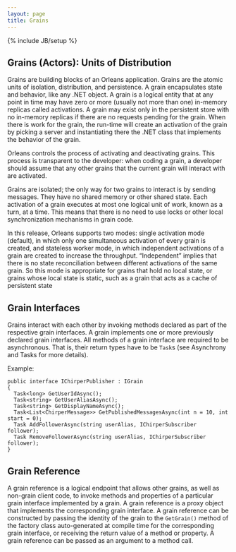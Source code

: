 ```yaml
---
layout: page
title: Grains
---
```

{% include JB/setup %}

## Grains (Actors): Units of Distribution

Grains are building blocks of an Orleans application. Grains are the atomic units of isolation, distribution, and persistence. A grain encapsulates state and behavior, like any .NET object. A grain is a logical entity that at any point in time may have zero or more (usually not more than one) in-memory replicas called activations. A grain may exist only in the persistent store with no in-memory replicas if there are no requests pending for the grain. When there is work for the grain, the run-time will create an activation of the grain by picking a server and instantiating there the .NET class that implements the behavior of the grain. 

 Orleans controls the process of activating and deactivating grains. This process is transparent to the developer: when coding a grain, a developer should assume that any other grains that the current grain will interact with are activated. 

 Grains are isolated; the only way for two grains to interact is by sending messages. They have no shared memory or other shared state. Each activation of a grain executes at most one logical unit of work, known as a turn, at a time. This means that there is no need to use locks or other local synchronization mechanisms in grain code.

 In this release, Orleans supports two modes: single activation mode (default), in which only one simultaneous activation of every grain is created, and stateless worker mode, in which independent activations of a grain are created to increase the throughput. “Independent” implies that there is no state reconciliation between different activations of the same grain. So this mode is appropriate for grains that hold no local state, or grains whose local state is static, such as a grain that acts as a cache of persistent state

## Grain Interfaces

Grains interact with each other by invoking methods declared as part of the respective grain interfaces. A grain implements one or more previously declared grain interfaces. All methods of a grain interface are required to be asynchronous. That is, their return types have to be `Task`s (see Asynchrony and Tasks for more details). 

Example:

    public interface IChirperPublisher : IGrain 
    { 
      Task<long> GetUserIdAsync(); 
      Task<string> GetUserAliasAsync();
      Task<string> GetDisplayNameAsync();
      Task<List<ChirperMessage>> GetPublishedMessagesAsync(int n = 10, int start = 0); 
      Task AddFollowerAsync(string userAlias, IChirperSubscriber follower); 
      Task RemoveFollowerAsync(string userAlias, IChirperSubscriber follower); 
    } 

## Grain Reference

A grain reference is a logical endpoint that allows other grains, as well as non-grain client code, to invoke methods and properties of a particular grain interface implemented by a grain. A grain reference is a proxy object that implements the corresponding grain interface. A grain reference can be constructed by passing the identity of the grain to the `GetGrain()` method of the factory class auto-generated at compile time for the corresponding grain interface, or receiving the return value of a method or property. A grain reference can be passed as an argument to a method call.